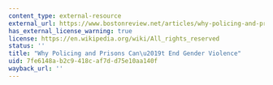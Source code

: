```yaml
---
content_type: external-resource
external_url: https://www.bostonreview.net/articles/why-policing-and-prisons-cant-end-gender-violence/
has_external_license_warning: true
license: https://en.wikipedia.org/wiki/All_rights_reserved
status: ''
title: "Why Policing and Prisons Can\u2019t End Gender Violence"
uid: 7fe6148a-b2c9-418c-af7d-d75e10aa140f
wayback_url: ''
---
```

